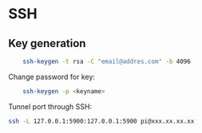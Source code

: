 # SSH

## Key generation

```bash
    ssh-keygen -t rsa -C "email@addres.com" -b 4096
```

Change password for key:

```bash
    ssh-keygen -p <keyname>
```

Tunnel port through SSH:

```bash
ssh -L 127.0.0.1:5900:127.0.0.1:5900 pi@xxx.xx.xx.xx
```
